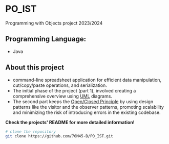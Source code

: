 # PO_IST
Programming with Objects project 2023/2024
## Programming Language:
- Java
## About this project

- command-line spreadsheet application for efficient data manipulation, cut/copy/paste operations, and serialization.
- The initial phase of the project (part 1), involved creating a comprehensive overview using [UML](https://en.wikipedia.org/wiki/Unified_Modeling_Language) diagrams.
- The second part keeps the [Open/Closed Principle](https://en.wikipedia.org/wiki/Open%E2%80%93closed_principle) by using design patterns like the visitor and the observer patterns, promoting scalability and minimizing the risk of introducing errors in the existing codebase.

**Check the projects' README for more detailed information!**

```bash
# clone the repository
git clone https://github.com/70M45-B/PO_IST.git
```
